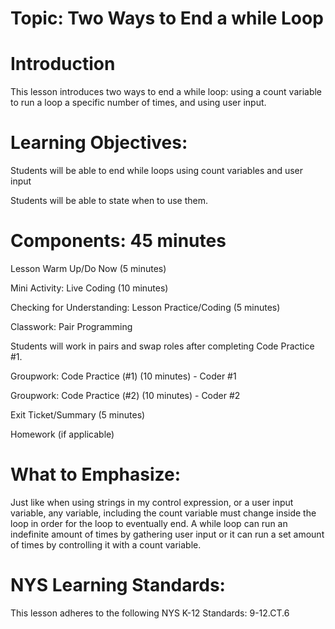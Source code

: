 # Topic: Two Ways to End a while Loop
# Introduction
This lesson introduces two ways to end a while loop: 
using a count variable to run a loop a specific number of times, and using user input. 

# Learning Objectives:

Students will be able to end while loops using count variables and user input

Students will be able to state when to use them.

# Components: 45 minutes
Lesson Warm Up/Do Now (5 minutes)

Mini Activity: Live Coding (10 minutes)

Checking for Understanding: Lesson Practice/Coding (5 minutes)

Classwork: Pair Programming

Students will work in pairs and swap roles after completing Code Practice #1.

Groupwork: Code Practice (#1) (10 minutes) - Coder #1

Groupwork: Code Practice (#2) (10 minutes) - Coder #2

Exit Ticket/Summary (5 minutes)

Homework (if applicable)


# What to Emphasize:
Just like when using strings in my control expression, or a user input variable, any variable, including the count variable must change inside the loop in order for the loop to eventually end.
A while loop can run an indefinite amount of times by gathering user input or it can run a set amount of times by controlling it with a count variable.

# NYS Learning Standards:
This lesson adheres to the following NYS K-12 Standards: 9-12.CT.6